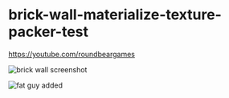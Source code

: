 # brick-wall-materialize-texture-packer-test
https://youtube.com/roundbeargames

![brick wall screenshot](https://i.imgur.com/RYhdmZg.png)

![fat guy added](https://i.imgur.com/X9sJ0QM.jpg)
